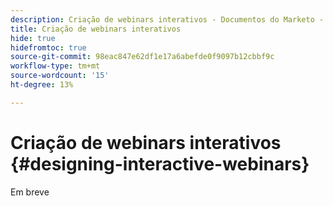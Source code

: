 ```yaml
---
description: Criação de webinars interativos - Documentos do Marketo - Documentação do produto
title: Criação de webinars interativos
hide: true
hidefromtoc: true
source-git-commit: 98eac847e62df1e17a6abefde0f9097b12cbbf9c
workflow-type: tm+mt
source-wordcount: '15'
ht-degree: 13%

---
```


# Criação de webinars interativos {#designing-interactive-webinars}

Em breve
